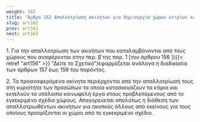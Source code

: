 ```yaml
---
weight: 162
title: "Άρθρο 162 Απαλλοτρίωση ακινήτων για δημιουργία χώρων κτιρίων κοινής ωφέλειας"
slug: art162
prev: art161
next: art163
---
```


1\. Για την απαλλοτρίωση των ακινήτων που καταλαμβάνονται από τους χώρους που αναφέρονται στην περ. β΄της παρ. 1 [του άρθρου 156 ]({{< relref "art156" >}} "Δείτε το Σχετικό")εφαρμόζεται ανάλογα η διαδικασία των άρθρων 157 έως 159 του παρόντος.

2\. Τα προαναφερόμενα ακίνητα περιέρχονται από την απαλλοτρίωσή τους στη κυριότητα των προσώπων τα οποία κατασκευάζουν τα κτίρια και εκτελούν τα υπόλοιπα κοινωφελή έργα στους προβλεπόμενους από το εγκεκριμένο σχέδιο χώρους. Απαγορεύεται απολύτως η διάθεση των απαλλοτριωθέντων ακινήτων για σκοπούς άλλους από εκείνους για τους οποίους προορίζονται οι χώροι από το εγκεκριμένο σχέδιο.


